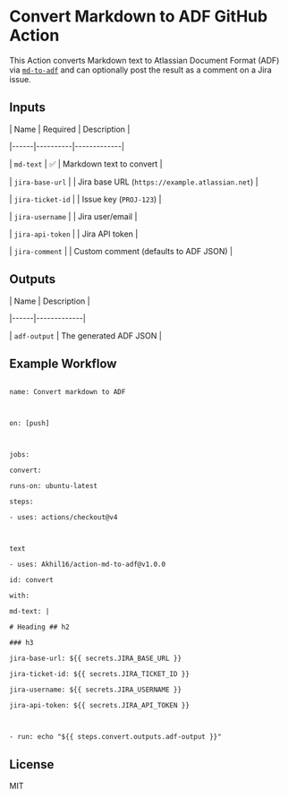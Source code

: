 
# Convert Markdown to ADF GitHub Action

  

This Action converts Markdown text to Atlassian Document Format (ADF) via [`md-to-adf`](https://github.com/b-yond-infinite-network/md-to-adf) and can optionally post the result as a comment on a Jira issue.

  

## Inputs

  

| Name | Required | Description |

|------|----------|-------------|

| `md-text` | ✅ | Markdown text to convert |

| `jira-base-url` | | Jira base URL (`https://example.atlassian.net`) |

| `jira-ticket-id` | | Issue key (`PROJ-123`) |

| `jira-username` | | Jira user/email |

| `jira-api-token` | | Jira API token |

| `jira-comment` | | Custom comment (defaults to ADF JSON) |

  

## Outputs

  

| Name | Description |

|------|-------------|

| `adf-output` | The generated ADF JSON |

  

## Example Workflow

  

```

name: Convert markdown to ADF

  

on: [push]

  

jobs:

convert:

runs-on: ubuntu-latest

steps:

- uses: actions/checkout@v4

  

text

- uses: Akhil16/action-md-to-adf@v1.0.0

id: convert

with:

md-text: |

# Heading ## h2

### h3

jira-base-url: ${{ secrets.JIRA_BASE_URL }}

jira-ticket-id: ${{ secrets.JIRA_TICKET_ID }}

jira-username: ${{ secrets.JIRA_USERNAME }}

jira-api-token: ${{ secrets.JIRA_API_TOKEN }}

  

- run: echo "${{ steps.convert.outputs.adf-output }}"

```

## License

MIT